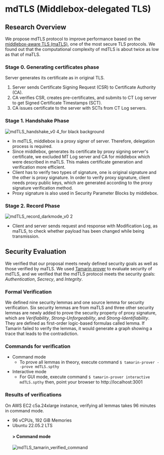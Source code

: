 # mdTLS (Middlebox-delegated TLS)
## Research Overview
We propose mdTLS protocol to improve performance based on the [middlebox-aware TLS (maTLS)](https://github.com/middlebox-aware-tls), one of the most secure TLS protocols. We found out that the computational complexity of mdTLS is about twice as low as that of maTLS.

### Stage 0. Generating certificates phase
Server generates its certificate as in original TLS.
1. Server sends Certificate Signing Request (CSR) to Certificate Authority (CA).
2. CA verifies CSR, creates pre-certificates, and submits to CT Log server to get Signed Certificate Timestamps (SCT).
3. CA issues certificate to the server with SCTs from CT Log servers.

### Stage 1. Handshake Phase
![mdTLS_handshake_v0 4_for black background](https://github.com/thyun1121/mdTLS/assets/18222806/38700908-3e32-43c5-acae-8fb61ba9dc8c)
- In mdTLS, middlebox is a proxy signer of server. Therefore, delegation process is required.
- Since middlebox, generates its certificate by proxy signing server's certificate, we excluded MT Log server and CA for middlebox which were described in maTLS. This makes certificate generation and verification more efficient.
- Client has to verify two types of signature, one is original signature and the other is proxy signature. In order to verify proxy signature, client needs proxy public keys, which are generated according to the proxy signature verification method.
- Proxy signature is also used in Security Parameter Blocks by middlebox.
### Stage 2. Record Phase
![mdTLS_record_darkmode_v0 2](https://github.com/thyun1121/mdTLS/assets/18222806/f7b48a8e-af9a-4ca2-9450-c4c3857a9556)
- Client and server sends request and response with Modification Log, as maTLS, to check whether payload has been changed while being transmission.

## Security Evaluation
We verified that our proposal meets newly defined security goals as well as those verified by maTLS.
We used [Tamarin prover](http://tamarin-prover.github.io/) to evaluate security of mdTLS, and we verified that the mdTLS protocol meets the security goals: *Authentication*, *Secrecy*, and *Integrity*.

### Formal Verification
We defined nine security lemmas and one source lemma for security verification.
Six security lemmas are from maTLS and three other security lemmas are newly added to prove the security property of proxy signature, which are *Verifiability*, *Strong-Unforgeability*, and *Strong-Identifiability*.  They are defined as first-order logic-based formulas called lemma. If Tamarin failed to verify the lemmas, it would generate a graph showing a trace that leads to the contradiction.


### Commands for verification
- Command mode
  - To prove all lemmas in theory, execute command `$ tamarin-prover --prove mdTLS.spthy`
- Interactive mode
  - For GUI mode, execute command `$ tamarin-prover interactive mdTLS.spthy`  then, point your browser to http://localhost:3001

### Results of verifications
On AWS EC2 c5a.24xlarge instance, verifying all lemmas takes 96 minutes in command mode.
- 96 vCPUs, 192 GiB Memories
- Ubuntu 22.05.2 LTS
  #### > Command mode
   ![mdTLS_tamarin_verified_command](https://github.com/thyun1121/mdTLS/assets/18222806/2483cdb3-01aa-4cb2-89e0-967197897642)
